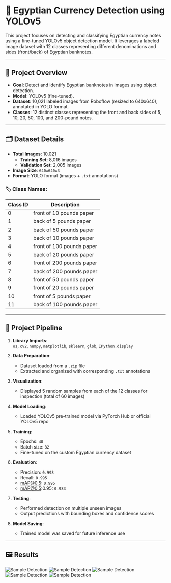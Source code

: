 # 🏦 Egyptian Currency Detection using YOLOv5

This project focuses on detecting and classifying Egyptian currency notes using a fine-tuned YOLOv5 object detection model. It leverages a labeled image dataset with 12 classes representing different denominations and sides (front/back) of Egyptian banknotes.

---

## 📌 Project Overview

- **Goal**: Detect and identify Egyptian banknotes in images using object detection.
- **Model**: YOLOv5 (fine-tuned).
- **Dataset**: 10,021 labeled images from Roboflow (resized to 640x640), annotated in YOLO format.
- **Classes**: 12 distinct classes representing the front and back sides of 5, 10, 20, 50, 100, and 200-pound notes.

---

## 🗂️ Dataset Details

- **Total Images**: 10,021  
  - **Training Set**: 8,016 images  
  - **Validation Set**: 2,005 images  
- **Image Size**: `640x640x3`
- **Format**: YOLO format (images + `.txt` annotations)

### 🏷️ Class Names:
| Class ID | Description               |
|----------|---------------------------|
| 0        | front of 10 pounds paper  |
| 1        | back of 5 pounds paper    |
| 2        | back of 50 pounds paper   |
| 3        | back of 10 pounds paper   |
| 4        | front of 100 pounds paper |
| 5        | back of 20 pounds paper   |
| 6        | front of 200 pounds paper |
| 7        | back of 200 pounds paper  |
| 8        | front of 50 pounds paper  |
| 9        | front of 20 pounds paper  |
| 10       | front of 5 pounds paper   |
| 11       | back of 100 pounds paper  |

---

## 🔧 Project Pipeline

1. **Library Imports**:  
   `os`, `cv2`, `numpy`, `matplotlib`, `sklearn`, `glob`, `IPython.display`

2. **Data Preparation**:
   - Dataset loaded from a `.zip` file
   - Extracted and organized with corresponding `.txt` annotations

3. **Visualization**:
   - Displayed 5 random samples from each of the 12 classes for inspection (total of 60 images)

4. **Model Loading**:
   - Loaded YOLOv5 pre-trained model via PyTorch Hub or official YOLOv5 repo

5. **Training**:
   - Epochs: `40`
   - Batch size: `32`
   - Fine-tuned on the custom Egyptian currency dataset

6. **Evaluation**:
   - Precision: `0.998`
   - Recall: `0.995`
   - mAP@0.5: `0.995`
   - mAP@0.5:0.95: `0.983`

7. **Testing**:
   - Performed detection on multiple unseen images
   - Output predictions with bounding boxes and confidence scores

8. **Model Saving**:
   - Trained model was saved for future inference use

---

## 🖼️ Results
![Sample Detection](assets/sample_detection.png)
![Sample Detection](assets/sample_detection.png)
![Sample Detection](assets/sample_detection.png)
![Sample Detection](assets/sample_detection.png)
![Sample Detection](assets/sample_detection.png)
